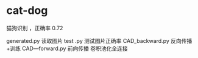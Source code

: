 # cat-dog

猫狗识别 ，正确率 0.72

generated.py    读取图片
test .py    测试图片正确率
CAD_backward.py 反向传播 +训练
CAD—forward.py 前向传播  卷积池化全连接
